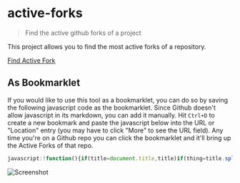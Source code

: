# active-forks

> Find the active github forks of a project

This project allows you to find the most active forks of a repository.

[Find Active Fork](https://saf.offsec.nl)

## As Bookmarklet

If you would like to use this tool as a bookmarklet,
you can do so by saving the following javascript code as the bookmarklet.
Since Github doesn't allow javascript in its markdown, you can add it manually.
Hit `Ctrl+D` to create a new bookmark and paste the javascript below into the URL
or "Location" entry (you may have to click "More" to see the URL field).
Any time you're on a Github repo you can click the bookmarklet
and it'll bring up the Active Forks of that repo.

```javascript
javascript:!function(){if(title=document.title,title)if(thing=title.split(/(GitHub\s-\s)*([^:]*)/)[2],thing){var t="https://saf.offsec.nl#"+thing;window.open(t)}else window.alert("Not%20a%20valid%20GitHub%20page")}();
```

![Screenshot](screenshot.png "Active Forks in Action")
